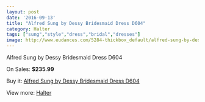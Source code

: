 ```yaml
---
layout: post
date: '2016-09-13'
title: "Alfred Sung by Dessy Bridesmaid Dress D604"
category: Halter
tags: ["sung","style","dress","bridal","dresses"]
image: http://www.eudances.com/5284-thickbox_default/alfred-sung-by-dessy-bridesmaid-dress-d604.jpg
---
```

Alfred Sung by Dessy Bridesmaid Dress D604

On Sales: **$235.99**
<a href="https://www.eudances.com/en/halter/1783-alfred-sung-by-dessy-bridesmaid-dress-d604.html"><amp-img layout="responsive" width="600" height="600" src="//www.eudances.com/5284-thickbox_default/alfred-sung-by-dessy-bridesmaid-dress-d604.jpg" alt="Alfred Sung by Dessy Bridesmaid Dress D604 0" /></a>
<a href="https://www.eudances.com/en/halter/1783-alfred-sung-by-dessy-bridesmaid-dress-d604.html"><amp-img layout="responsive" width="600" height="600" src="//www.eudances.com/5285-thickbox_default/alfred-sung-by-dessy-bridesmaid-dress-d604.jpg" alt="Alfred Sung by Dessy Bridesmaid Dress D604 1" /></a>

Buy it: [Alfred Sung by Dessy Bridesmaid Dress D604](https://www.eudances.com/en/halter/1783-alfred-sung-by-dessy-bridesmaid-dress-d604.html "Alfred Sung by Dessy Bridesmaid Dress D604")

View more: [Halter](https://www.eudances.com/en/19-halter "Halter")